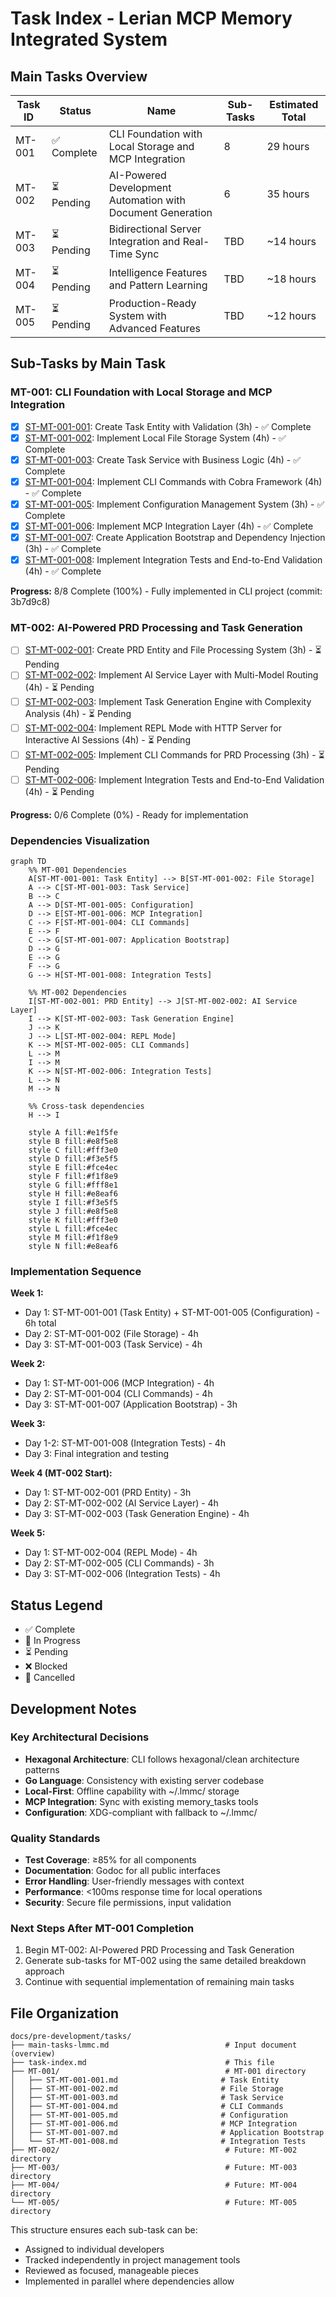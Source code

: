 # Task Index - Lerian MCP Memory Integrated System

## Main Tasks Overview

| Task ID | Status | Name | Sub-Tasks | Estimated Total |
|---------|--------|------|-----------|--------------------|
| MT-001 | ✅ Complete | CLI Foundation with Local Storage and MCP Integration | 8 | 29 hours |
| MT-002 | ⏳ Pending | AI-Powered Development Automation with Document Generation | 6 | 35 hours |
| MT-003 | ⏳ Pending | Bidirectional Server Integration and Real-Time Sync | TBD | ~14 hours |
| MT-004 | ⏳ Pending | Intelligence Features and Pattern Learning | TBD | ~18 hours |
| MT-005 | ⏳ Pending | Production-Ready System with Advanced Features | TBD | ~12 hours |

## Sub-Tasks by Main Task

### MT-001: CLI Foundation with Local Storage and MCP Integration

- [x] [ST-MT-001-001](MT-001/ST-MT-001-001.md): Create Task Entity with Validation (3h) - ✅ Complete
- [x] [ST-MT-001-002](MT-001/ST-MT-001-002.md): Implement Local File Storage System (4h) - ✅ Complete  
- [x] [ST-MT-001-003](MT-001/ST-MT-001-003.md): Create Task Service with Business Logic (4h) - ✅ Complete
- [x] [ST-MT-001-004](MT-001/ST-MT-001-004.md): Implement CLI Commands with Cobra Framework (4h) - ✅ Complete
- [x] [ST-MT-001-005](MT-001/ST-MT-001-005.md): Implement Configuration Management System (3h) - ✅ Complete
- [x] [ST-MT-001-006](MT-001/ST-MT-001-006.md): Implement MCP Integration Layer (4h) - ✅ Complete
- [x] [ST-MT-001-007](MT-001/ST-MT-001-007.md): Create Application Bootstrap and Dependency Injection (3h) - ✅ Complete
- [x] [ST-MT-001-008](MT-001/ST-MT-001-008.md): Implement Integration Tests and End-to-End Validation (4h) - ✅ Complete

**Progress:** 8/8 Complete (100%) - Fully implemented in CLI project (commit: 3b7d9c8)

### MT-002: AI-Powered PRD Processing and Task Generation

- [ ] [ST-MT-002-001](MT-002/ST-MT-002-001.md): Create PRD Entity and File Processing System (3h) - ⏳ Pending
- [ ] [ST-MT-002-002](MT-002/ST-MT-002-002.md): Implement AI Service Layer with Multi-Model Routing (4h) - ⏳ Pending
- [ ] [ST-MT-002-003](MT-002/ST-MT-002-003.md): Implement Task Generation Engine with Complexity Analysis (4h) - ⏳ Pending
- [ ] [ST-MT-002-004](MT-002/ST-MT-002-004.md): Implement REPL Mode with HTTP Server for Interactive AI Sessions (4h) - ⏳ Pending
- [ ] [ST-MT-002-005](MT-002/ST-MT-002-005.md): Implement CLI Commands for PRD Processing (3h) - ⏳ Pending
- [ ] [ST-MT-002-006](MT-002/ST-MT-002-006.md): Implement Integration Tests and End-to-End Validation (4h) - ⏳ Pending

**Progress:** 0/6 Complete (0%) - Ready for implementation

### Dependencies Visualization

```mermaid
graph TD
    %% MT-001 Dependencies
    A[ST-MT-001-001: Task Entity] --> B[ST-MT-001-002: File Storage]
    A --> C[ST-MT-001-003: Task Service]
    B --> C
    A --> D[ST-MT-001-005: Configuration]
    D --> E[ST-MT-001-006: MCP Integration]
    C --> F[ST-MT-001-004: CLI Commands]
    E --> F
    C --> G[ST-MT-001-007: Application Bootstrap]
    D --> G
    E --> G
    F --> G
    G --> H[ST-MT-001-008: Integration Tests]
    
    %% MT-002 Dependencies
    I[ST-MT-002-001: PRD Entity] --> J[ST-MT-002-002: AI Service Layer]
    I --> K[ST-MT-002-003: Task Generation Engine]
    J --> K
    J --> L[ST-MT-002-004: REPL Mode]
    K --> M[ST-MT-002-005: CLI Commands]
    L --> M
    I --> M
    K --> N[ST-MT-002-006: Integration Tests]
    L --> N
    M --> N
    
    %% Cross-task dependencies
    H --> I
    
    style A fill:#e1f5fe
    style B fill:#e8f5e8
    style C fill:#fff3e0
    style D fill:#f3e5f5
    style E fill:#fce4ec
    style F fill:#f1f8e9
    style G fill:#fff8e1
    style H fill:#e8eaf6
    style I fill:#f3e5f5
    style J fill:#e8f5e8
    style K fill:#fff3e0
    style L fill:#fce4ec
    style M fill:#f1f8e9
    style N fill:#e8eaf6
```

### Implementation Sequence

**Week 1:**
- Day 1: ST-MT-001-001 (Task Entity) + ST-MT-001-005 (Configuration) - 6h total
- Day 2: ST-MT-001-002 (File Storage) - 4h
- Day 3: ST-MT-001-003 (Task Service) - 4h

**Week 2:**
- Day 1: ST-MT-001-006 (MCP Integration) - 4h  
- Day 2: ST-MT-001-004 (CLI Commands) - 4h
- Day 3: ST-MT-001-007 (Application Bootstrap) - 3h

**Week 3:**
- Day 1-2: ST-MT-001-008 (Integration Tests) - 4h
- Day 3: Final integration and testing

**Week 4 (MT-002 Start):**
- Day 1: ST-MT-002-001 (PRD Entity) - 3h
- Day 2: ST-MT-002-002 (AI Service Layer) - 4h
- Day 3: ST-MT-002-003 (Task Generation Engine) - 4h

**Week 5:**
- Day 1: ST-MT-002-004 (REPL Mode) - 4h
- Day 2: ST-MT-002-005 (CLI Commands) - 3h
- Day 3: ST-MT-002-006 (Integration Tests) - 4h

## Status Legend

- ✅ Complete
- 🔄 In Progress  
- ⏳ Pending
- ❌ Blocked
- 🚫 Cancelled

## Development Notes

### Key Architectural Decisions
- **Hexagonal Architecture**: CLI follows hexagonal/clean architecture patterns
- **Go Language**: Consistency with existing server codebase
- **Local-First**: Offline capability with ~/.lmmc/ storage
- **MCP Integration**: Sync with existing memory_tasks tools
- **Configuration**: XDG-compliant with fallback to ~/.lmmc/

### Quality Standards
- **Test Coverage**: ≥85% for all components
- **Documentation**: Godoc for all public interfaces
- **Error Handling**: User-friendly messages with context
- **Performance**: <100ms response time for local operations
- **Security**: Secure file permissions, input validation

### Next Steps After MT-001 Completion
1. Begin MT-002: AI-Powered PRD Processing and Task Generation
2. Generate sub-tasks for MT-002 using the same detailed breakdown approach
3. Continue with sequential implementation of remaining main tasks

## File Organization

```
docs/pre-development/tasks/
├── main-tasks-lmmc.md                          # Input document (overview)
├── task-index.md                               # This file
├── MT-001/                                     # MT-001 directory
│   ├── ST-MT-001-001.md                       # Task Entity
│   ├── ST-MT-001-002.md                       # File Storage
│   ├── ST-MT-001-003.md                       # Task Service
│   ├── ST-MT-001-004.md                       # CLI Commands
│   ├── ST-MT-001-005.md                       # Configuration
│   ├── ST-MT-001-006.md                       # MCP Integration
│   ├── ST-MT-001-007.md                       # Application Bootstrap
│   └── ST-MT-001-008.md                       # Integration Tests
├── MT-002/                                     # Future: MT-002 directory
├── MT-003/                                     # Future: MT-003 directory
├── MT-004/                                     # Future: MT-004 directory
└── MT-005/                                     # Future: MT-005 directory
```

This structure ensures each sub-task can be:
- Assigned to individual developers
- Tracked independently in project management tools  
- Reviewed as focused, manageable pieces
- Implemented in parallel where dependencies allow